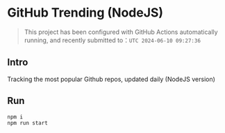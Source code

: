 # GitHub Trending (NodeJS)

> This project has been configured with GitHub Actions automatically running, and recently submitted to：`UTC 2024-06-10 09:27:36`

## Intro

Tracking the most popular Github repos, updated daily (NodeJS version)

## Run

```bash
npm i
npm run start
```
